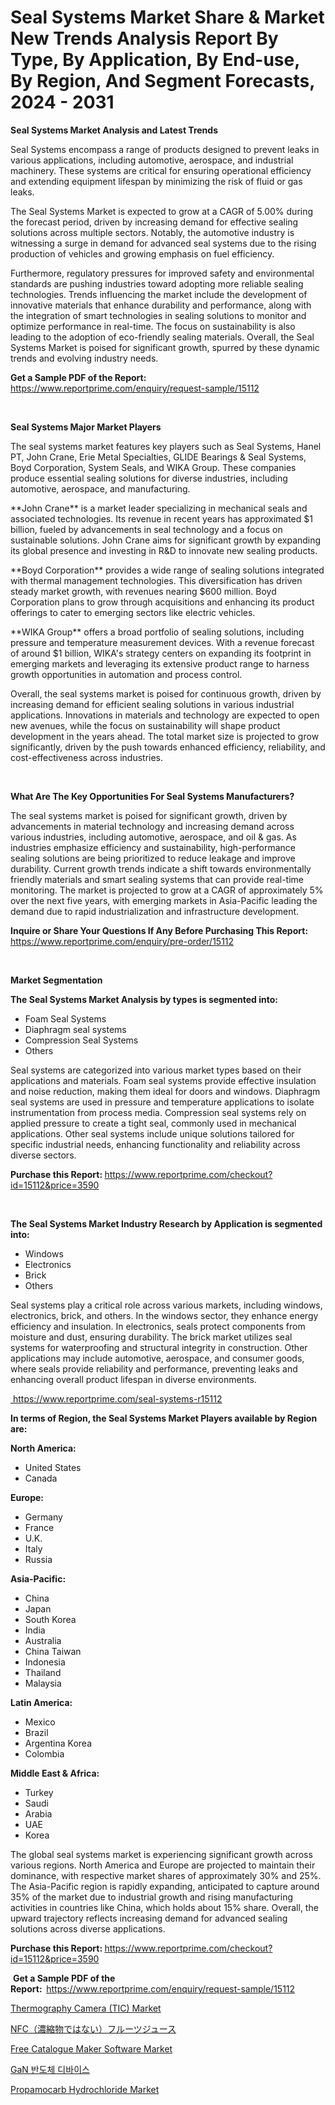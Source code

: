 <p><h1>Seal Systems Market Share & Market New Trends Analysis Report By Type, By Application, By End-use, By Region, And Segment Forecasts, 2024 - 2031</h1></p><p><strong>Seal Systems Market Analysis and Latest Trends</strong></p>
<p><p>Seal Systems encompass a range of products designed to prevent leaks in various applications, including automotive, aerospace, and industrial machinery. These systems are critical for ensuring operational efficiency and extending equipment lifespan by minimizing the risk of fluid or gas leaks. </p><p>The Seal Systems Market is expected to grow at a CAGR of 5.00% during the forecast period, driven by increasing demand for effective sealing solutions across multiple sectors. Notably, the automotive industry is witnessing a surge in demand for advanced seal systems due to the rising production of vehicles and growing emphasis on fuel efficiency. </p><p>Furthermore, regulatory pressures for improved safety and environmental standards are pushing industries toward adopting more reliable sealing technologies. Trends influencing the market include the development of innovative materials that enhance durability and performance, along with the integration of smart technologies in sealing solutions to monitor and optimize performance in real-time. The focus on sustainability is also leading to the adoption of eco-friendly sealing materials. Overall, the Seal Systems Market is poised for significant growth, spurred by these dynamic trends and evolving industry needs.</p></p>
<p><strong>Get a Sample PDF of the Report:&nbsp;</strong> <a href="https://www.reportprime.com/enquiry/request-sample/15112">https://www.reportprime.com/enquiry/request-sample/15112</a></p>
<p>&nbsp;</p>
<p><strong>Seal Systems Major Market Players</strong></p>
<p><p>The seal systems market features key players such as Seal Systems, Hanel PT, John Crane, Erie Metal Specialties, GLIDE Bearings & Seal Systems, Boyd Corporation, System Seals, and WIKA Group. These companies produce essential sealing solutions for diverse industries, including automotive, aerospace, and manufacturing.</p><p>**John Crane** is a market leader specializing in mechanical seals and associated technologies. Its revenue in recent years has approximated $1 billion, fueled by advancements in seal technology and a focus on sustainable solutions. John Crane aims for significant growth by expanding its global presence and investing in R&D to innovate new sealing products.</p><p>**Boyd Corporation** provides a wide range of sealing solutions integrated with thermal management technologies. This diversification has driven steady market growth, with revenues nearing $600 million. Boyd Corporation plans to grow through acquisitions and enhancing its product offerings to cater to emerging sectors like electric vehicles.</p><p>**WIKA Group** offers a broad portfolio of sealing solutions, including pressure and temperature measurement devices. With a revenue forecast of around $1 billion, WIKA's strategy centers on expanding its footprint in emerging markets and leveraging its extensive product range to harness growth opportunities in automation and process control.</p><p>Overall, the seal systems market is poised for continuous growth, driven by increasing demand for efficient sealing solutions in various industrial applications. Innovations in materials and technology are expected to open new avenues, while the focus on sustainability will shape product development in the years ahead. The total market size is projected to grow significantly, driven by the push towards enhanced efficiency, reliability, and cost-effectiveness across industries.</p></p>
<p>&nbsp;</p>
<p><strong>What Are The Key Opportunities For Seal Systems Manufacturers?</strong></p>
<p><p>The seal systems market is poised for significant growth, driven by advancements in material technology and increasing demand across various industries, including automotive, aerospace, and oil & gas. As industries emphasize efficiency and sustainability, high-performance sealing solutions are being prioritized to reduce leakage and improve durability. Current growth trends indicate a shift towards environmentally friendly materials and smart sealing systems that can provide real-time monitoring. The market is projected to grow at a CAGR of approximately 5% over the next five years, with emerging markets in Asia-Pacific leading the demand due to rapid industrialization and infrastructure development.</p></p>
<p><strong>Inquire or Share Your Questions If Any Before Purchasing This Report:</strong> <a href="https://www.reportprime.com/enquiry/pre-order/15112">https://www.reportprime.com/enquiry/pre-order/15112</a></p>
<p>&nbsp;</p>
<p><strong>Market Segmentation</strong></p>
<p><strong>The Seal Systems Market Analysis by types is segmented into:</strong></p>
<p><ul><li>Foam Seal Systems</li><li>Diaphragm seal systems</li><li>Compression Seal Systems</li><li>Others</li></ul></p>
<p><p>Seal systems are categorized into various market types based on their applications and materials. Foam seal systems provide effective insulation and noise reduction, making them ideal for doors and windows. Diaphragm seal systems are used in pressure and temperature applications to isolate instrumentation from process media. Compression seal systems rely on applied pressure to create a tight seal, commonly used in mechanical applications. Other seal systems include unique solutions tailored for specific industrial needs, enhancing functionality and reliability across diverse sectors.</p></p>
<p><strong>Purchase this Report:&nbsp;</strong><a href="https://www.reportprime.com/checkout?id=15112&price=3590">https://www.reportprime.com/checkout?id=15112&price=3590</a></p>
<p>&nbsp;</p>
<p><strong>The Seal Systems Market Industry Research by Application is segmented into:</strong></p>
<p><ul><li>Windows</li><li>Electronics</li><li>Brick</li><li>Others</li></ul></p>
<p><p>Seal systems play a critical role across various markets, including windows, electronics, brick, and others. In the windows sector, they enhance energy efficiency and insulation. In electronics, seals protect components from moisture and dust, ensuring durability. The brick market utilizes seal systems for waterproofing and structural integrity in construction. Other applications may include automotive, aerospace, and consumer goods, where seals provide reliability and performance, preventing leaks and enhancing overall product lifespan in diverse environments.</p></p>
<p><a href="https://www.reportprime.com/seal-systems-r15112">&nbsp;https://www.reportprime.com/seal-systems-r15112</a></p>
<p><strong>In terms of Region, the Seal Systems Market Players available by Region are:</strong></p>
<p>
    <p> <strong> North America: </strong>
        <ul>
            <li>United States</li>
            <li>Canada</li>
        </ul>
        </p> 
    <p> <strong> Europe: </strong>
        <ul>
            <li>Germany</li>
            <li>France</li>
            <li>U.K.</li>
            <li>Italy</li>
            <li>Russia</li>
        </ul>
        </p> 
    <p> <strong> Asia-Pacific: </strong>
        <ul>
            <li>China</li>
            <li>Japan</li>
            <li>South Korea</li>
            <li>India</li>
            <li>Australia</li>
            <li>China Taiwan</li>
            <li>Indonesia</li>
            <li>Thailand</li>
            <li>Malaysia</li>
        </ul>
        </p> 
    <p> <strong> Latin America: </strong>
        <ul>
            <li>Mexico</li>
            <li>Brazil</li>
            <li>Argentina Korea</li>
            <li>Colombia</li>
        </ul>
        </p> 
    <p> <strong> Middle East & Africa: </strong>
        <ul>
            <li>Turkey</li>
            <li>Saudi</li>
            <li>Arabia</li>
            <li>UAE</li>
            <li>Korea</li>
        </ul>
    </p>
    </p>
<p><p>The global seal systems market is experiencing significant growth across various regions. North America and Europe are projected to maintain their dominance, with respective market shares of approximately 30% and 25%. The Asia-Pacific region is rapidly expanding, anticipated to capture around 35% of the market due to industrial growth and rising manufacturing activities in countries like China, which holds about 15% share. Overall, the upward trajectory reflects increasing demand for advanced sealing solutions across diverse applications.</p></p>
<p><strong>Purchase this Report: </strong><a href="https://www.reportprime.com/checkout?id=15112&price=3590">https://www.reportprime.com/checkout?id=15112&price=3590</a></p>
<p>&nbsp;<strong>Get a Sample PDF of the Report:&nbsp;&nbsp;</strong><a href="https://www.reportprime.com/enquiry/request-sample/15112">https://www.reportprime.com/enquiry/request-sample/15112</a></p>
<p><strong></strong></p>
<p><p><a href="https://issuu.com/reportprime-2/docs/thermography-camera-tic-market-size_469132ce8c3ffd">Thermography Camera (TIC) Market</a></p><p><a href="https://medium.com/@sheilabruen2023/nfc-not-from-concentrate-fruit-juice-market-%E3%81%AF-%E3%82%B3%E3%82%B9%E3%83%88%E7%AE%A1%E7%90%86%E3%81%A8%E5%8A%B9%E7%8E%87%E5%90%91%E4%B8%8A%E3%82%92%E5%84%AA%E5%85%88%E3%81%97%E3%81%BE%E3%81%99-%E3%81%95%E3%82%89%E3%81%AB-%E5%A0%B1%E5%91%8A%E6%9B%B8%E3%81%AF%E5%B8%82%E5%A0%B4%E3%81%AE%E9%9C%80%E8%A6%81%E9%9D%A2%E3%81%A8%E4%BE%9B%E7%B5%A6%E9%9D%A2%E3%81%AE%E4%B8%A1%E6%96%B9%E3%82%92%E3%82%AB%E3%83%90%E3%83%BC%E3%81%97%E3%81%A6%E3%81%84%E3%81%BE%E3%81%99-211c8174911c">NFC（濃縮物ではない）フルーツジュース</a></p><p><a href="https://issuu.com/reportprime-2/docs/free-catalogue-maker-software-marke_f56ee0cdd74eec">Free Catalogue Maker Software Market</a></p><p><a href="https://medium.com/@coremtymerich56566/gan-%EB%B0%98%EB%8F%84%EC%B2%B4-%EC%9E%A5%EC%B9%98-%EC%8B%9C%EC%9E%A5-%EA%B8%80%EB%A1%9C%EB%B2%8C-%EC%8B%9C%EC%9E%A5-%ED%86%B5%EC%B0%B0%EB%A0%A5%EA%B3%BC-%EC%A7%80%EC%97%AD-%EB%B6%84%EC%84%9D-2024-2031-39c7494d2195">GaN 반도체 디바이스</a></p><p><a href="https://medium.com/@rneiman5p/global-propamocarb-hydrochloride-market-status-2024-2031-and-forecast-by-region-product-end-8753e1cf104e">Propamocarb Hydrochloride Market</a></p></p>